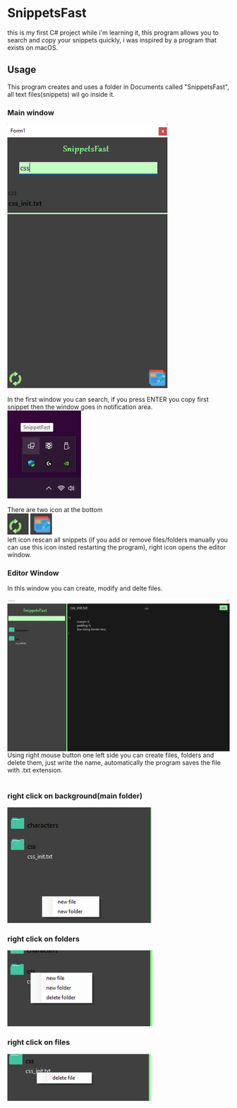 # SnippetsFast

this is my first C# project while i'm learning it, this program allows you to search and copy your snippets quickly, i was inspired by a program that exists on macOS.

## Usage
This program creates and uses a folder in Documents called "SnippetsFast", all text files(snippets) wil go inside it.
<br>

### **Main window**

<img src="readme_img/mainWindowsEx.png">

In the first window you can search, if you press ENTER you copy first snippet then the window goes in notification area.
<br>
<img src="readme_img/notificationArea.png">

There are two icon at the bottom
<br>
<img src="readme_img/refresh.png" style="display: inline-block;">
<img src="readme_img/editor.png">
<br>
left icon rescan all snippets (if you add or remove files/folders manually you can use this icon insted restarting the program), right icon opens the editor window.

### **Editor Window**
In this window you can create, modify and delte files.

<img src="readme_img/editorWindow.png" style="display: block;">
Using right mouse button one left side you can create files, folders and delete them, just write the name, automatically the program saves the file with .txt extension.
<br><br>

### right click on background(main folder)
<img src="readme_img/rightClick1.png">

### right click on folders
<img src="readme_img/rightClick2.png">

### right click on files
<img src="readme_img/rightClick3.png">